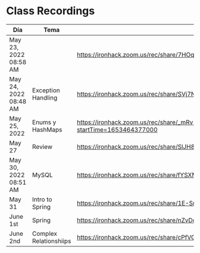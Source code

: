 # Class Recordings

| Día                   | Tema                   | Enlace                                                       |
| --------------------- | ---------------------- | ------------------------------------------------------------ |
| May 23, 2022 08:58 AM |                        | https://ironhack.zoom.us/rec/share/7HOq-EQO56uVM-xCKnwjNzs08e5QZjFcJZSzYdJ0WnrxOh86DU_z_7x-r4xxlKrY.I7jZxWozhykvDb9V |
| May 24, 2022 08:48 AM | Exception Handling     | https://ironhack.zoom.us/rec/share/SVj7NXifITcHdBFB2cutW8AodqKGDGgJPADxUemXsPII9v4Yz8PHLDF1hVCFDpw.etKwsaZJUGR3vhlw |
| May 25, 2022          | Enums y HashMaps       | https://ironhack.zoom.us/rec/share/_mRv-vYn72HOPGvso-kxlxFC27RXXkuw01nCuj1i2VTpp26RIdZPSvdoVqtD6rA.agj9orau1VQpI4R_?startTime=1653464377000 |
| May 27                | Review                 | https://ironhack.zoom.us/rec/share/SlJH8StIiEMZXHjGQuSoxM3Por3_1ZbFABlBtUFajS1gHbmWu2rE-CT5pumSqUgg.rBNYqtv2T96mt4zN |
| May 30, 2022 08:51 AM | MySQL                  | https://ironhack.zoom.us/rec/share/fYSXMg1WgbNMlME1dE83qGfa14V3SPJSSZZ2qHSmJ7YXX5JlrM00Tf6MXHrPo9Sr.hnhwtg99NwjP7ksf |
| May 31                | Intro to Spring        | https://ironhack.zoom.us/rec/share/1E-SryCb18l0sCXKDlM2QOPIYe1rJeCeITJxDwgE4_8ib0edkAm-dN2c0jKnt2xq.SRIMYEOiqXS-cDMh |
| June 1st              | Spring                 | https://ironhack.zoom.us/rec/share/nZvDqXo_VxJLVkIpk9qiiODK_d2y2Q6Pj9Um0sEQsd3Ooe1EwQS4XJa5s_PeUmhV.DDIURZM1opQVeLJn |
| June 2nd              | Complex Relationshiips | https://ironhack.zoom.us/rec/share/cPfVGwEUuT8BPDlQpFk914eoXQqHJPwLy0WmVCBF37i1U-KgjyiZbDlmz0MuvLt7.cVyBBTjQxGPdzQxS |